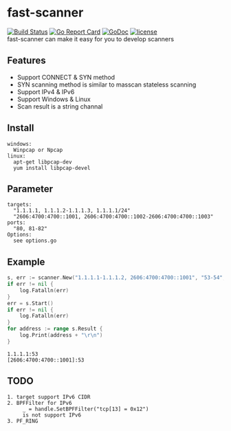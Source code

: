 # fast-scanner
[![Build Status](https://travis-ci.org/For-ACGN/fast-scanner.svg?branch=master)](https://travis-ci.org/For-ACGN/fast-scanner)
[![Go Report Card](https://goreportcard.com/badge/github.com/For-ACGN/fast-scanner)](https://goreportcard.com/report/github.com/For-ACGN/fast-scanner)
[![GoDoc](https://godoc.org/github.com/For-ACGN/fast-scanner?status.svg)](http://godoc.org/github.com/For-ACGN/fast-scanner)
[![license](https://img.shields.io/github/license/For-ACGN/fast-scanner.svg)](https://github.com/For-ACGN/fast-scanner/blob/master/LICENSE)
\
fast-scanner can make it easy for you to develop scanners
## Features
* Support CONNECT & SYN method
* SYN scanning method is similar to masscan stateless scanning
* Support IPv4 & IPv6
* Support Windows & Linux
* Scan result is a string channal
## Install
``````
windows: 
  Winpcap or Npcap
linux:
  apt-get libpcap-dev
  yum install libpcap-devel
``````
## Parameter
``````
targets:
  "1.1.1.1, 1.1.1.2-1.1.1.3, 1.1.1.1/24"
  "2606:4700:4700::1001, 2606:4700:4700::1002-2606:4700:4700::1003"
ports:
  "80, 81-82"
Options:
  see options.go
``````
## Example
``````go
s, err := scanner.New("1.1.1.1-1.1.1.2, 2606:4700:4700::1001", "53-54", nil)
if err != nil {
    log.Fatalln(err)
}
err = s.Start()
if err != nil {
    log.Fatalln(err)
}
for address := range s.Result {
    log.Print(address + "\r\n")
}
``````
``````
1.1.1.1:53
[2606:4700:4700::1001]:53
``````
## TODO
``````
1. target support IPv6 CIDR
2. BPFFilter for IPv6
     _ = handle.SetBPFFilter("tcp[13] = 0x12")
     is not support IPv6
3. PF_RING
``````
